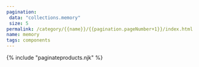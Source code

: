 ```yaml
---
pagination:
 data: "collections.memory"
 size: 5
permalink: /category/{{name}}/{{pagination.pageNumber+1}}/index.html
name: memory
tags: components
---
```

{% include "paginateproducts.njk" %}